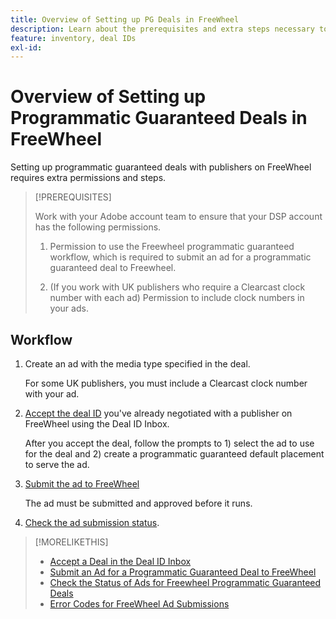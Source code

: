 ```yaml
---
title: Overview of Setting up PG Deals in FreeWheel
description: Learn about the prerequisites and extra steps necessary to run ads for programmatic guaranteed deals with publishers on FreeWheel. 
feature: inventory, deal IDs
exl-id: 
---
```

# Overview of Setting up Programmatic Guaranteed Deals in FreeWheel 

Setting up programmatic guaranteed deals with publishers on FreeWheel requires extra permissions and steps.

>[!PREREQUISITES]
>
>Work with your Adobe account team to ensure that your DSP account has the following permissions.
>
>1. Permission to use the Freewheel programmatic guaranteed workflow, which is required to submit an ad for a programmatic guaranteed deal to Freewheel.
>
>1. (If you work with UK publishers who require a Clearcast clock number with each ad) Permission to include clock numbers in your ads.

## Workflow

1. Create an ad with the media type specified in the deal.

   For some UK publishers, you must include a Clearcast clock number with your ad.

1. [Accept the deal ID](#programmatic-guaranteed-set-up.md#pg-setup-deal-id-inbox) you've already negotiated with a publisher on FreeWheel using the Deal ID Inbox.

   After you accept the deal, follow the prompts to 1) select the ad to use for the deal and 2) create a programmatic guaranteed default placement to serve the ad.

1. [Submit the ad to FreeWheel](freewheel-submit.md)

    The ad must be submitted and approved before it runs.

1. [Check the ad submission status](freewheel-check-status.md).

>[!MORELIKETHIS]
>
>* [Accept a Deal in the Deal ID Inbox](deal-id-inbox-accept.md)
>* [Submit an Ad for a Programmatic Guaranteed Deal to FreeWheel](freewheel-submit.md)
>* [Check the Status of Ads for Freewheel Programmatic Guaranteed Deals](freewheel-check-status.md)
>* [Error Codes for FreeWheel Ad Submissions](freewheel-error-codes.md)
